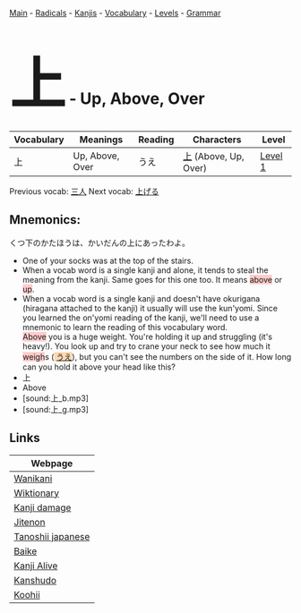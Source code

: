 <style> bigfont {font-size: 100px}</style>
[Main](../README.md) -
[Radicals](../radicals.md) -
[Kanjis](../kanjis.md) -
[Vocabulary](../vocabulary.md) -
[Levels](../levels.md) -
[Grammar](../grammar.md)
# <bigfont> 上</bigfont> - Up, Above, Over 

| Vocabulary | Meanings | Reading | Characters | Level |
| --- | --- | --- | --- | --- |
| 上 | Up, Above, Over | うえ |  [上](../kanjis/上.md) (Above, Up, Over) | [Level 1](../levels/wk_level1.md) |

Previous vocab: [三人](三人.md) Next vocab: [上げる](上げる.md) 

## Mnemonics:
くつ下のかたほうは、かいだんの上にあったわよ。
* One of your socks was at the top of the stairs.
* When a vocab word is a single kanji and alone, it tends to steal the meaning from the kanji. Same goes for this one too. It means <span style="background-color:#ffcccb"> above</span> or <span style="background-color:#ffcccb"> up</span>.
* When a vocab word is a single kanji and doesn't have okurigana (hiragana attached to the kanji) it usually will use the kun'yomi. Since you learned the on'yomi reading of the kanji, we'll need to use a mnemonic to learn the reading of this vocabulary word. <br /><span style="background-color:#ffcccb"> Above</span> you is a huge weight. You're holding it up and struggling (it's heavy!). You look up and try to crane your neck to see how much it <span style="background-color:#ffcccb"> weigh</span>s (<span style="background-color:#fed8b1"> [うえ](https://jisho.org/search/うえ)</span>), but you can't see the numbers on the side of it. How long can you hold it above your head like this?
* 上
* Above
* [sound:上_b.mp3]
* [sound:上_g.mp3]


## Links 

| Webpage |
| --- |
| [Wanikani          ](https://www.wanikani.com/kanji/上) |
| [Wiktionary        ](https://en.wiktionary.org/wiki/上) |
| [Kanji damage      ](http://www.kanjidamage.com/kanji/search?utf8=✓&q=上) |
| [Jitenon           ](https://jitenon.com/kanji/上) |
| [Tanoshii japanese ](https://www.tanoshiijapanese.com/dictionary/kanji.cfm?k=上) |
| [Baike             ](https://baike.baidu.com/item/上) |
| [Kanji Alive       ](https://app.kanjialive.com/上) |
| [Kanshudo          ](https://www.kanshudo.com/searchmn?q=上) |
| [Koohii            ](https://kanji.koohii.com/study/kanji/上) |
